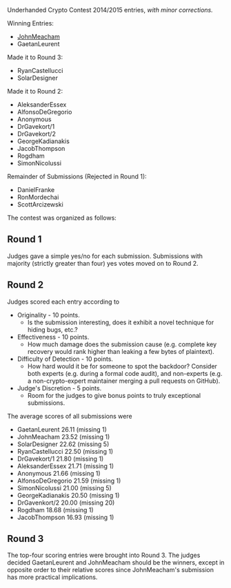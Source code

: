 Underhanded Crypto Contest 2014/2015 entries, *with minor corrections.* 

Winning Entries:

* [JohnMeacham](JohnMeacham)
* GaetanLeurent


Made it to Round 3:

* RyanCastellucci
* SolarDesigner


Made it to Round 2:

* AleksanderEssex
* AlfonsoDeGregorio
* Anonymous
* DrGavekort/1
* DrGavekort/2
* GeorgeKadianakis
* JacobThompson
* Rogdham
* SimonNicolussi


Remainder of Submissions (Rejected in Round 1):

* DanielFranke
* RonMordechai
* ScottArcizewski


The contest was organized as follows:

Round 1
-------
Judges gave a simple yes/no for each submission. Submissions with majority
(strictly greater than four) yes votes moved on to Round 2.


Round 2
-------
Judges scored each entry according to

* Originality - 10 points.
  * Is the submission interesting, does it exhibit a novel technique for
    hiding bugs, etc.?
* Effectiveness - 10 points.
  * How much damage does the submission cause (e.g. complete key
    recovery would rank higher than leaking a few bytes of plaintext).
* Difficulty of Detection - 10 points.
  * How hard would it be for someone to spot the backdoor? Consider both
    experts (e.g. during a formal code audit), and non-experts (e.g.
    a non-crypto-expert maintainer merging a pull requests on GitHub).
* Judge's Discretion - 5 points.
  * Room for the judges to give bonus points to truly exceptional
    submissions.

The average scores of all submissions were

* GaetanLeurent 26.11 (missing 1)
* JohnMeacham 23.52 (missing 1)
* SolarDesigner 22.62 (missing 5)
* RyanCastellucci 22.50 (missing 1)
* DrGavekort/1 21.80 (missing 1)
* AleksanderEssex 21.71 (missing 1)
* Anonymous 21.66 (missing 1)
* AlfonsoDeGregorio 21.59 (missing 1)
* SimonNicolussi 21.00 (missing 5)
* GeorgeKadianakis 20.50 (missing 1)
* DrGavenkort/2 20.00 (missing 20)
* Rogdham 18.68 (missing 1)
* JacobThompson 16.93 (missing 1)


Round 3
-------
The top-four scoring entries were brought into Round 3. The judges decided
GaetanLeurent and JohnMeacham should be the winners, except in opposite
order to their relative scores since JohnMeacham's submission has more
practical implications.
